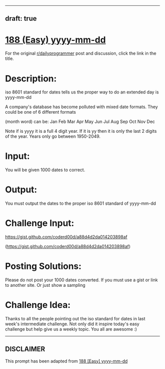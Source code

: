 ---
draft: true
----

# [188 (Easy) yyyy-mm-dd](https://www.reddit.com/r/dailyprogrammer/comments/2lvgz6/20141110_challenge_188_easy_yyyymmdd/)

For the original [r/dailyprogrammer](https://www.reddit.com/r/dailyprogrammer/) post and discussion, click the link in the title.

# Description:
iso 8601 standard for dates tells us the proper way to do an extended day is yyyy-mm-dd

A company's database has become polluted with mixed date formats. They could be one of 6 different formats

(month word) can be: Jan Feb Mar Apr May Jun Jul Aug Sep Oct Nov Dec

Note if is yyyy it is a full 4 digit year. If it is yy then it is only the last 2 digits of the year. Years only go between 1950-2049.

# Input:
You will be given 1000 dates to correct.

# Output:
You must output the dates to the proper iso 8601 standard of yyyy-mm-dd

# Challenge Input:
https://gist.github.com/coderd00d/a88d4d2da014203898af

(https://gist.github.com/coderd00d/a88d4d2da014203898af)
# Posting Solutions:
Please do not post your 1000 dates converted. If you must use a gist or link to another site. Or just show a sampling 

# Challenge Idea:
Thanks to all the people pointing out the iso standard  for dates in last week's intermediate challenge. Not only did it inspire today's easy challenge but help give us a weekly topic. You all are awesome :)


----
## **DISCLAIMER**
This prompt has been adapted from [188 [Easy] yyyy-mm-dd](https://www.reddit.com/r/dailyprogrammer/comments/2lvgz6/20141110_challenge_188_easy_yyyymmdd/
)
